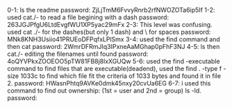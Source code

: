 0-1: ls the readme
  password: ZjLjTmM6FvvyRnrb2rfNWOZOTa6ip5If
1-2: used cat./- to read a file begining with a dash
  password: 263JGJPfgU6LtdEvgfWU1XP5yac29mFx
2-3: This level was confusing. used cat ./- for the dashes(but only 1 dash) and \ for spaces
  password: MNk8KNH3Usiio41PRUEoDFPqfxLPlSmx
3-4: used the find command and then cat
  password: 2WmrDFRmJIq3IPxneAaMGhap0pFhF3NJ
4-5: ls then cat./- editing the filenames until found
  password: 4oQYVPkxZOOEOO5pTW81FB8j8lxXGUQw
5-6: used the find -executable command to find files that are executable(deadend), used the find . -type f -size 1033c to find which file fit the criteria of 1033 bytes and found it in file 2. 
  password: HWasnPhtq9AVKe0dmk45nxy20cvUa6EG
6-7: i used this command to find out ownership: (1st = user and 2nd = group) ls -ld. 
  password: 


